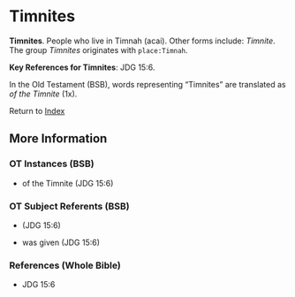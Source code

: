 # Timnites
**Timnites**. 
People who live in Timnah (acai). 
Other forms include: 
*Timnite*. 
The group _Timnites_ originates with `place:Timnah`. 


**Key References for Timnites**: 
JDG 15:6. 


In the Old Testament (BSB), words representing “Timnites” are translated as 
*of the Timnite* (1x). 




Return to [Index](00-Index.md)

## More Information

### OT Instances (BSB)

* of the Timnite (JDG 15:6)



### OT Subject Referents (BSB)

*  (JDG 15:6)

* was given (JDG 15:6)



### References (Whole Bible)

* JDG 15:6



